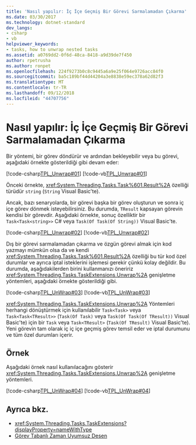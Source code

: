 ```yaml
---
title: 'Nasıl yapılır: İç İçe Geçmiş Bir Görevi Sarmalamadan Çıkarma'
ms.date: 03/30/2017
ms.technology: dotnet-standard
dev_langs:
- csharp
- vb
helpviewer_keywords:
- tasks, how to unwrap nested tasks
ms.assetid: a0769dd2-0f6d-48ca-8418-a9d39de7f450
author: rpetrusha
ms.author: ronpet
ms.openlocfilehash: 224f9273b0c8c9445a6a9e25f064e9726acc84f0
ms.sourcegitcommit: ba5c189bf44d44204a3e8838e59ec378a62d82f3
ms.translationtype: MT
ms.contentlocale: tr-TR
ms.lasthandoff: 09/12/2018
ms.locfileid: "44707756"
---
```

# <a name="how-to-unwrap-a-nested-task"></a>Nasıl yapılır: İç İçe Geçmiş Bir Görevi Sarmalamadan Çıkarma
Bir yöntemi, bir görev döndürür ve ardından bekleyebilir veya bu görevi, aşağıdaki örnekte gösterildiği gibi devam eder:  
  
 [!code-csharp[TPL_Unwrap#01](../../../samples/snippets/csharp/VS_Snippets_Misc/tpl_unwrap/cs/unwrapprogram.cs#01)]
 [!code-vb[TPL_Unwrap#01](../../../samples/snippets/visualbasic/VS_Snippets_Misc/tpl_unwrap/vb/snippets1-3.vb#01)]  
  
 Önceki örnekte, <xref:System.Threading.Tasks.Task%601.Result%2A> özelliği türüdür `string` (`String` Visual Basic'te).  
  
 Ancak, bazı senaryolarda, bir görevi başka bir görev oluşturun ve sonra iç içe görev dönmek isteyebilirsiniz. Bu durumda, `TResult` kapsayan görevin kendisi bir görevdir. Aşağıdaki örnekte, sonuç özelliktir bir `Task<Task<string>>` C# veya `Task(Of Task(Of String))` Visual Basic'te.  
  
 [!code-csharp[TPL_Unwrap#02](../../../samples/snippets/csharp/VS_Snippets_Misc/tpl_unwrap/cs/unwrapprogram.cs#02)]
 [!code-vb[TPL_Unwrap#02](../../../samples/snippets/visualbasic/VS_Snippets_Misc/tpl_unwrap/vb/snippets1-3.vb#02)]  
  
 Dış bir görevi sarmalamadan çıkarma ve özgün görevi almak için kod yazmayı mümkün olsa da ve kendi <xref:System.Threading.Tasks.Task%601.Result%2A> özelliği bu tür kod özel durumlar ve ayrıca iptal isteklerini işlemesi gerekir çünkü kolay değildir. Bu durumda, aşağıdakilerden birini kullanmanızı öneririz <xref:System.Threading.Tasks.TaskExtensions.Unwrap%2A> genişletme yöntemleri, aşağıdaki örnekte gösterildiği gibi.  
  
 [!code-csharp[TPL_UnWrap#03](../../../samples/snippets/csharp/VS_Snippets_Misc/tpl_unwrap/cs/unwrapprogram.cs#03)]
 [!code-vb[TPL_UnWrap#03](../../../samples/snippets/visualbasic/VS_Snippets_Misc/tpl_unwrap/vb/snippets1-3.vb#03)]  
  
 <xref:System.Threading.Tasks.TaskExtensions.Unwrap%2A> Yöntemleri herhangi dönüştürmek için kullanılabilir `Task<Task>` veya `Task<Task<TResult>>` (`Task(Of Task)` veya `Task(Of Task(Of TResult))` Visual Basic'te) için bir `Task` veya `Task<TResult>` (`Task(Of TResult)` Visual Basic'te). Yeni görevin tam olarak iç iç içe geçmiş görev temsil eder ve iptal durumunu ve tüm özel durumları içerir.  
  
## <a name="example"></a>Örnek  
 Aşağıdaki örnek nasıl kullanılacağını gösterir <xref:System.Threading.Tasks.TaskExtensions.Unwrap%2A> genişletme yöntemleri.  
  
 [!code-csharp[TPL_UnWrap#04](../../../samples/snippets/csharp/VS_Snippets_Misc/tpl_unwrap/cs/unwrapprogram.cs#04)]
 [!code-vb[TPL_UnWrap#04](../../../samples/snippets/visualbasic/VS_Snippets_Misc/tpl_unwrap/vb/snippet04.vb#04)]  
  
## <a name="see-also"></a>Ayrıca bkz.

- <xref:System.Threading.Tasks.TaskExtensions?displayProperty=nameWithType>  
- [Görev Tabanlı Zaman Uyumsuz Desen](../../../docs/standard/parallel-programming/task-based-asynchronous-programming.md)
